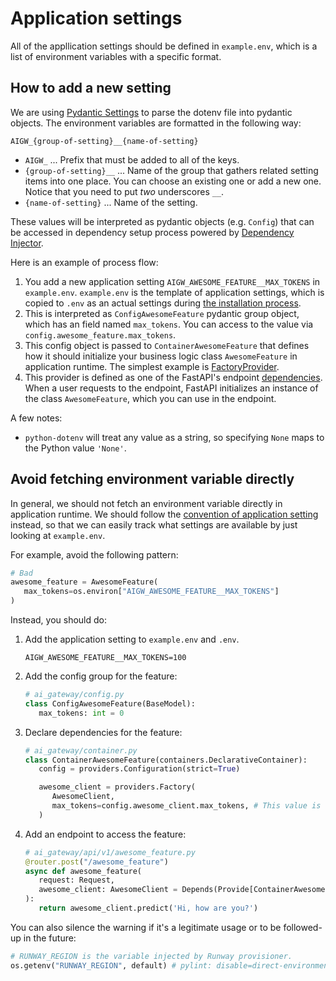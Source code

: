 # Application settings

All of the appllication settings should be defined in `example.env`, which is a list of environment variables
with a specific format.

## How to add a new setting

We are using [Pydantic Settings](https://docs.pydantic.dev/latest/concepts/pydantic_settings/)
to parse the dotenv file into pydantic objects. The environment variables are formatted in the following way:

```
AIGW_{group-of-setting}__{name-of-setting}
```

- `AIGW_` ... Prefix that must be added to all of the keys.
- `{group-of-setting}__` ... Name of the group that gathers related setting items into one place.
  You can choose an existing one or add a new one. Notice that you need to put _two_ underscores `__`.
- `{name-of-setting}` ... Name of the setting.

These values will be interpreted as pydantic objects (e.g. `Config`) that can be accessed in
dependency setup process powered by [Dependency Injector](https://python-dependency-injector.ets-labs.org/).

Here is an example of process flow:

1. You add a new application setting `AIGW_AWESOME_FEATURE__MAX_TOKENS` in `example.env`.
   `example.env` is the template of application settings, which is copied to `.env` as an actual settings during [the installation process](../README.md#how-to-run-the-server-locally).
1. This is interpreted as `ConfigAwesomeFeature` pydantic group object, which has an field named `max_tokens`.
   You can access to the value via `config.awesome_feature.max_tokens`.
1. This config object is passed to `ContainerAwesomeFeature` that defines how it should initialize your business logic class `AwesomeFeature`
   in application runtime. The simplest example is [FactoryProvider](https://python-dependency-injector.ets-labs.org/providers/factory.html).
1. This provider is defined as one of the FastAPI's endpoint [dependencies](https://fastapi.tiangolo.com/tutorial/dependencies/).
   When a user requests to the endpoint, FastAPI initializes an instance of the class `AwesomeFeature`, which you can use in the endpoint.

A few notes:

- `python-dotenv` will treat any value as a string, so specifying `None` maps to the Python value `'None'`.

## Avoid fetching environment variable directly

In general, we should not fetch an environment variable directly in application runtime.
We should follow the [convention of application setting](#how-to-add-a-new-setting) instead,
so that we can easily track what settings are available by just looking at `example.env`.

For example, avoid the following pattern:

```python
# Bad
awesome_feature = AwesomeFeature(
   max_tokens=os.environ["AIGW_AWESOME_FEATURE__MAX_TOKENS"]
)
```

Instead, you should do:

1. Add the application setting to `example.env` and `.env`.
   ```shell
   AIGW_AWESOME_FEATURE__MAX_TOKENS=100
   ```
1. Add the config group for the feature:
   ```python
   # ai_gateway/config.py
   class ConfigAwesomeFeature(BaseModel):
      max_tokens: int = 0
   ```
1. Declare dependencies for the feature:
   ```python
   # ai_gateway/container.py
   class ContainerAwesomeFeature(containers.DeclarativeContainer):
      config = providers.Configuration(strict=True)

      awesome_client = providers.Factory(
         AwesomeClient,
         max_tokens=config.awesome_client.max_tokens, # This value is fetched from `.env`.
      )
   ```
1. Add an endpoint to access the feature:
   ```python
   # ai_gateway/api/v1/awesome_feature.py
   @router.post("/awesome_feature")
   async def awesome_feature(
      request: Request,
      awesome_client: AwesomeClient = Depends(Provide[ContainerAwesomeFeature.awesome_client]),
   ):
      return awesome_client.predict('Hi, how are you?')
   ```

You can also silence the warning if it's a legitimate usage or to be followed-up in the future:

```python
# RUNWAY_REGION is the variable injected by Runway provisioner.
os.getenv("RUNWAY_REGION", default) # pylint: disable=direct-environment-variable-reference
```
